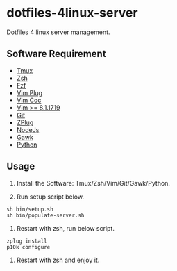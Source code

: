# dotfiles-4linux-server
Dotfiles 4 linux server management.

## Software Requirement

- [Tmux](https://github.com/tmux/tmux/wiki)
- [Zsh](https://www.zsh.org/)
- [Fzf](https://github.com/junegunn/fzf)
- [Vim Plug](https://github.com/junegunn/vim-plug)
- [Vim Coc](https://github.com/neoclide/coc.nvim)
- [Vim >= 8.1.1719](https://www.vim.org/)
- [Git](https://git-scm.com/)
- [ZPlug](https://github.com/zplug/zplug)
- [NodeJs](https://nodejs.org/en)
- [Gawk](https://www.gnu.org/software/gawk/)
- [Python](https://www.python.org/)

## Usage

1. Install the Software: Tmux/Zsh/Vim/Git/Gawk/Python.

1. Run setup script below.
```
sh bin/setup.sh
sh bin/populate-server.sh
```

1. Restart with zsh, run below script.
```
zplug install
p10k configure
```

1. Restart with zsh and enjoy it.

